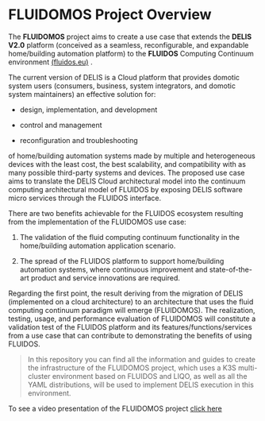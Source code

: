 # FLUIDOMOS Project Overview
The **FLUIDOMOS** project aims to create a use case that extends the **DELIS V2.0** platform (conceived as a seamless, reconfigurable, and expandable home/building automation platform) to the **FLUIDOS** Computing Continuum environment
  [(fluidos.eu)](https://fluidos.eu/) .

The current version of DELIS is a Cloud platform that provides domotic system users (consumers, business, system integrators, and domotic system maintainers) an effective solution for:

-   design, implementation, and development
    
-   control and management
    
-   reconfiguration and troubleshooting
    

of home/building automation systems made by multiple and heterogeneous devices with the least cost, the best scalability, and compatibility with as many possible third-party systems and devices. The proposed use case aims to translate the DELIS Cloud architectural model into the continuum computing architectural model of FLUIDOS by exposing DELIS software micro services through the FLUIDOS interface.

There are two benefits achievable for the FLUIDOS ecosystem resulting from the implementation of the FLUIDOMOS use case:

1.  The validation of the fluid computing continuum functionality in the home/building automation application scenario.
    
2.  The spread of the FLUIDOS platform to support home/building automation systems, where continuous improvement and state-of-the-art product and service innovations are required.
    

Regarding the first point, the result deriving from the migration of DELIS (implemented on a cloud architecture) to an architecture that uses the fluid computing continuum paradigm will emerge (FLUIDOMOS). The realization, testing, usage, and performance evaluation of FLUIDOMOS will constitute a validation test of the FLUIDOS platform and its features/functions/services from a use case that can contribute to demonstrating the benefits of using FLUIDOS.

>In this repository you can find all the information and guides to  create the infrastructure of the FLUIDOMOS project, which uses 
a K3S multi-cluster environment based on FLUIDOS and LIQO, as well as all the YAML distributions, will be used to implement DELIS execution in this environment.

To see a video presentation of the FLUIDOMOS project [click here](https://www.youtube.com/watch?v=A523EP0SRsc)

